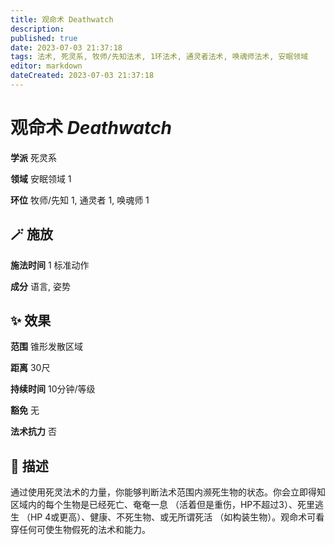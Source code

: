 ```yaml
---
title: 观命术 Deathwatch
description: 
published: true
date: 2023-07-03 21:37:18
tags: 法术, 死灵系, 牧师/先知法术, 1环法术, 通灵者法术, 唤魂师法术, 安眠领域
editor: markdown
dateCreated: 2023-07-03 21:37:18
---
```


# **观命术** *Deathwatch*

**学派** 死灵系 

**领域** 安眠领域 1

**环位** 牧师/先知 1, 通灵者 1, 唤魂师 1

## 🪄 施放

**施法时间** 1 标准动作

**成分** 语言, 姿势

## ✨ 效果  

**范围** 锥形发散区域

**距离** 30尺  

**持续时间** 10分钟/等级 

**豁免** 无

**法术抗力** 否

## 📖 描述

通过使用死灵法术的力量，你能够判断法术范围内濒死生物的状态。你会立即得知区域内的每个生物是已经死亡、奄奄一息 （活着但是重伤，HP不超过3）、死里逃生 （HP 4或更高）、健康、不死生物、或无所谓死活 （如构装生物）。观命术可看穿任何可使生物假死的法术和能力。
    